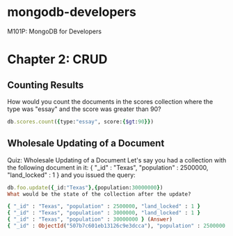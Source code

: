 mongodb-developers
==================

M101P: MongoDB for Developers


Chapter 2: CRUD
==============
Counting Results
---------------
How would you count the documents in the scores collection where the type was "essay" and the score was greater than 90?

```ruby
db.scores.count({type:"essay", score:{$gt:90}})
```
Wholesale Updating of a Document
-------------------------------

Quiz: Wholesale Updating of a Document
Let's say you had a collection with the following document in it:
{ "_id" : "Texas", "population" : 2500000, "land_locked" : 1 }
and you issued the query:

```ruby
db.foo.update({_id:"Texas"},{population:30000000})
What would be the state of the collection after the update?

{ "_id" : "Texas", "population" : 2500000, "land_locked" : 1 }
{ "_id" : "Texas", "population" : 3000000, "land_locked" : 1 }
{ "_id" : "Texas", "population" : 30000000 } (Answer)
{ "_id" : ObjectId("507b7c601eb13126c9e3dcca"), "population" : 2500000 }
```

